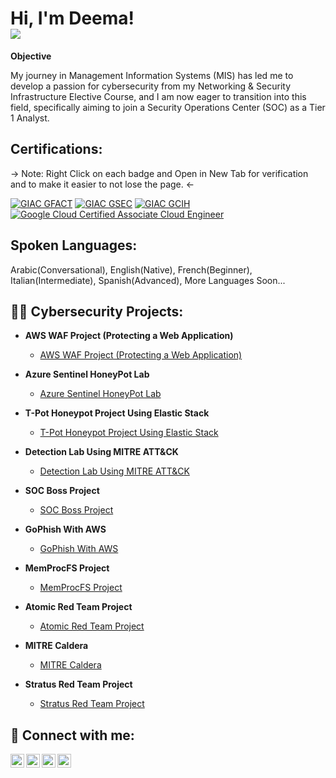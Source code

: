 <h1>Hi, I'm Deema! <br/><a href="https://linkedin.com/in/deemazaher"><img src="https://img.shields.io/badge/-LinkedIn-0072b1?&style=for-the-badge&logo=linkedin&logoColor=white" /></a></h1>
<b>Objective</b>

My journey in Management Information Systems (MIS) has led me to develop a passion for cybersecurity from my Networking & Security Infrastructure Elective Course, and I am now eager to transition into this field, specifically aiming to join a Security Operations Center (SOC) as a Tier 1 Analyst.
<h2><b>Certifications:</b></h2>
-> Note: Right Click on each badge and Open in New Tab for verification and to make it easier to not lose the page. <-

[![GIAC GFACT](https://img.shields.io/badge/GIAC%20GFACT-Validated-brightgreen)](https://www.credly.com/badges/754e97d8-722e-4883-b4da-cee971827587)
[![GIAC GSEC](https://img.shields.io/badge/GIAC%20GSEC-Validated-blue)](https://www.credly.com/badges/ac61a3a9-3a3c-4b84-8fbb-3abdcb588053)
[![GIAC GCIH](https://img.shields.io/badge/GIAC%20GCIH-Validated-red)](https://www.credly.com/badges/2f1ca424-0f51-406f-bf2c-17f031606428)
[![Google Cloud Certified Associate Cloud Engineer](https://img.shields.io/badge/Google%20Cloud%20Certified%20Associate%20Cloud%20Engineer-Validated-brightgreen)](https://google.accredible.com/f0004dc0-20b0-4c4b-b2bd-35d551b5d5dc)

<h2> Spoken Languages:</h2>
Arabic(Conversational), English(Native), French(Beginner), Italian(Intermediate), Spanish(Advanced), More Languages Soon...
<h2>👩‍💻 Cybersecurity Projects:</h2>

- <b>AWS WAF Project (Protecting a Web Application)</b>
  - [AWS WAF Project (Protecting a Web Application)](https://github.com/DeemaZaher/Lab)
  
- <b>Azure Sentinel HoneyPot Lab</b>
  - [Azure Sentinel HoneyPot Lab](https://github.com/DeemaZaher/AzureSentinelHoneyPotLab)

- <b>T-Pot Honeypot Project Using Elastic Stack</b>
  - [T-Pot Honeypot Project Using Elastic Stack](https://github.com/deemazaher/url)

- <b>Detection Lab Using MITRE ATT&CK</b>
  - [Detection Lab Using MITRE ATT&CK](https://github.com/DeemaZaher/url)

- <b>SOC Boss Project</b>
  - [SOC Boss Project](https://github.com/DeemaZaher/url)

- <b>GoPhish With AWS</b>
  - [GoPhish With AWS](https://github.com/DeemaZaher/url)

- <b>MemProcFS Project</b>
  - [MemProcFS Project](https://github.com/DeemaZaher/url)

- <b>Atomic Red Team Project</b>
  - [Atomic Red Team Project](https://github.com/DeemaZaher/url)

- <b>MITRE Caldera</b>
  - [MITRE Caldera](https://github.com/DeemaZaher/url)

- <b>Stratus Red Team Project</b>
  - [Stratus Red Team Project](https://github.com/DeemaZaher/url)

<h2> 🤳 Connect with me:</h2>

[<img align="left" alt="DeemaSecures | YouTube" width="22px" src="https://cdn.jsdelivr.net/npm/simple-icons@v3/icons/youtube.svg" />][youtube]
[<img align="left" alt="DeemaSecures | TikTok" width="22px" src="https://cdn.jsdelivr.net/npm/simple-icons@v3/icons/tiktok.svg" />][tiktok]
[<img align="left" alt="DeemaZaher | LinkedIn" width="22px" src="https://cdn.jsdelivr.net/npm/simple-icons@v3/icons/linkedin.svg" />][linkedin]
[<img align="left" alt="DeemaSecures | Instagram" width="22px" src="https://cdn.jsdelivr.net/npm/simple-icons@v3/icons/instagram.svg" />][instagram]

[tiktok]: https://tiktok.com/deemasecures
[youtube]: https://www.youtube.com/c/deemasecures
[instagram]: https://www.instagram.com/deemasecures/
[linkedin]: https://linkedin.com/in/deemazaher

<!--
**DeemaZaher/DeemaZaher** is a ✨ _special_ ✨ repository because its `README.md` (this file) appears on your GitHub profile.

Here are some ideas to get you started:

- 🔭 I’m currently working on ...
- 🌱 I’m currently learning ...
- 👯 I’m looking to collaborate on ...
- 🤔 I’m looking for help with ...
- 💬 Ask me about ...
- 📫 How to reach me: ...
- 😄 Pronouns: ...
- ⚡ Fun fact: ...
-->
